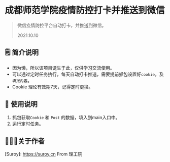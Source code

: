 # 成都师范学院疫情防控打卡并推送到微信

> 微信疫情防控平台自动打卡，并推送到微信。
>
> 2021.10.10

## 🗒️ 简介说明

- 因为懒，所以该项目诞生于此，仅供学习交流使用。
- 可以通过定时任务执行，每天自动打卡推送，需要提前抓包设置好`cookie`，及`填报内容`。
- Cookie 理论有效期7天，记得定时更换。

## 🎲 使用说明

1. 抓包获取`Cookie` 和 `Post` 的数据，填入到main入口中。
2. 运行定时任务。

## 👨🏻‍💻关于作者

[Suroy]: https://suroy.cn From 理工院
